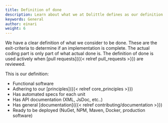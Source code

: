 ```yaml
---
title: Definition of done
description: Learn about what we at Dolittle defines as our definition of done
keywords: General
author: einari
weight: 6
---
```


We have a clear definition of what we consider to be done. These are the exit-criteria to determine if
an implementation is complete. The actual coding part is only part of what actual done is.
The definition of done is used actively when [pull requests]({{< relref pull_requests >}}) are reviewed.

This is our definition:

* Functional software
* Adhering to our [principles]({{< relref core_principles >}})
* Has automated specs for each unit
* Has API documentation (XML, JsDoc, etc..)
* Has general [documentation]({{< relref contributing/documentation >}})
* Ready to be deployed (NuGet, NPM, Maven, Docker, production software)